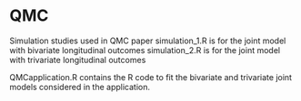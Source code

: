 # QMC
Simulation studies used in QMC paper
simulation_1.R is for the joint model with bivariate longitudinal outcomes
simulation_2.R is for the joint model with trivariate longitudinal outcomes

QMCapplication.R contains the R code to fit the bivariate and trivariate joint models considered in the application.
